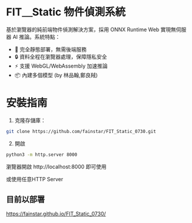 # FIT＿Static 物件偵測系統

基於瀏覽器的純前端物件偵測解決方案，採用 ONNX Runtime Web 實現無伺服器 AI 推論。系統特點：

- 🚀 完全靜態部署，無需後端服務
- 🔒 資料全程在瀏覽器處理，保障隱私安全
- ⚡ 支援 WebGL/WebAssembly 加速推論
- 📦 內建多個模型 (by 林品翰,鄭良羢)

# 安裝指南

1. 克隆存儲庫：
```bash
git clone https://github.com/fainstar/FIT_Static_0730.git
```
2. 開啟
```bash
python3 -m http.server 8000
```
瀏覽器開啟 http://localhost:8000 即可使用

或使用任意HTTP Server

## 目前以部署
https://fainstar.github.io/FIT_Static_0730/


